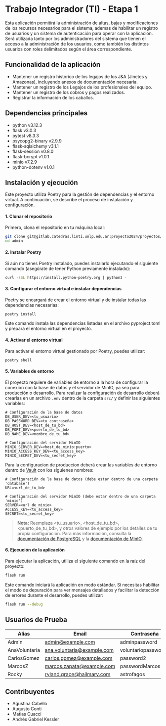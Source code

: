 # Trabajo Integrador (TI) - Etapa 1
Esta aplicación permitirá la administración de altas, bajas y modificaciones de los recursos necesarios para el sistema, ademas de habilitar  un registro de usuarios y un sistema de autenticación para operar con la aplicación. Será utilizada tanto por los administradores del sistema que tienen el acceso a la administración de los usuarios, como también los distintos usuarios con roles delimitados según el área correspondiente.

## Funcionalidad de la aplicación
* Mantener un registro histórico de los legajos de los J&A (Jinetes y Amazonas), incluyendo anexos de documentación necesaria.
* Mantener un registro de los Legajos de los profesionales del equipo.
* Mantener un registro de los cobros y pagos realizados.
* Registrar la información de los caballos.

## Dependencias principales
* python v3.12.3
* flask v3.0.3
* pytest v8.3.3
* psycopg2-binary v2.9.9
* flask-sqlalchemy v3.1.1
* flask-session v0.8.0
* flask-bcrypt v1.0.1
* minio v7.2.9
* python-dotenv v1.0.1

## Instalación y ejecución
Este proyecto utiliza Poetry para la gestión de dependencias y el entorno virtual. A continuación, se describe el proceso de instalación y configuración.

#### 1. Clonar el repositorio
Primero, clona el repositorio en tu máquina local:
``` bash
git clone git@gitlab.catedras.linti.unlp.edu.ar:proyecto2024/proyectos/grupo28/code.git
cd admin
```

#### 2. Instalar Poetry
Si aún no tienes Poetry instalado, puedes instalarlo ejecutando el siguiente comando (asegúrate de tener Python previamente instalado):
``` bash
curl -sSL https://install.python-poetry.org | python3 -
```

#### 3. Configurar el entorno virtual e instalar dependencias
Poetry se encargará de crear el entorno virtual y de instalar todas las dependencias necesarias:
```bash
poetry install
```
Este comando instala las dependencias listadas en el archivo pyproject.toml y prepara el entorno virtual en el proyecto.

#### 4. Activar el entorno virtual
Para activar el entorno virtual gestionado por Poetry, puedes utilizar:
``` bash
poetry shell
```

#### 5. Variables de entorno
El proyecto requiere de variables de entorno a la hora de configurar la conexión con la base de datos y el servidor de MinIO, ya sea para producción o desarrollo. Para realizar la configuración de desarrollo deberá crearlas en un archivo `.env` dentro de la carpeta `src/` y definir las siguientes variables:
```
# Configuración de la base de datos
DB_USER_DEV=<tu_usuario>
DB_PASSWORD_DEV=<tu_contraseña>
DB_HOST_DEV=<host_de_tu_bd>
DB_PORT_DEV=<puerto_de_tu_bd>
DB_NAME_DEV=<nombre_de_tu_bd>

# Configuración del servidor MinIO
MINIO_SERVER_DEV=<host_de_minio:puerto>
MINIO_ACCESS_KEY_DEV=<tu_access_key>
MINIO_SECRET_DEV=<tu_secret_key>
``` 
Para la configuracion de produccion deberá crear las variables de entorno dentro de [Vault](https://vault.proyecto2024.linti.unlp.edu.ar/ui/vault/auth?with=oidc) con los siguienes nombres:
```
# Configuración de la base de datos (debe estar dentro de una carpeta 'database')
URL=<url_de_tu_bd>

# Configuración del servidor MinIO (debe estar dentro de una carpeta 'minio')
SERVER=<url_de_minio>
ACCESS_KEY=<tu_access_key>
SECRET=<tu_secret_key>
``` 
> **Nota:** Reemplaza <tu_usuario>, <host_de_tu_bd>, <puerto_de_tu_bd>, y otros valores de ejemplo por los detalles de tu propia configuración. Para más información, consulta la [documentación de PostgreSQL](https://www.postgresql.org/docs/) y la [documentación de MinIO](https://min.io/docs/minio/kubernetes/upstream/).

#### 6. Ejecución de la aplicación
Para ejecutar la aplicación, utiliza el siguiente comando en la raíz del proyecto:
``` bash
flask run
```
Este comando iniciará la aplicación en modo estándar. Si necesitas habilitar el modo de depuración para ver mensajes detallados y facilitar la detección de errores durante el desarrollo, puedes utilizar:

``` bash
flask run --debug
```

## Usuarios de Prueba

| Alias         | Email                         | Contraseña          | Rol         |
|---------------|-------------------------------|---------------------|-------------|
| Admin         | admin@example.com             | adminpassword       | SystemAdmin |
| AnaVoluntaria | ana.voluntaria@example.com    | voluntariopassword1 | Voluntario  |
| CarlosGomez   | carlos.gomez@example.com      | password2           | Técnico     |
| MarcosZ       | marcos.zapata@example.com     | passwordMarcos      | Admin       |
| Rocky         | ryland.grace@hailmary.com     | astrofagos          | Ecuestre    |

## Contribuyentes

* Agustina Cabello
* Augusto Conti
* Matias Cuacci
* Andrés Gabriel Kessler